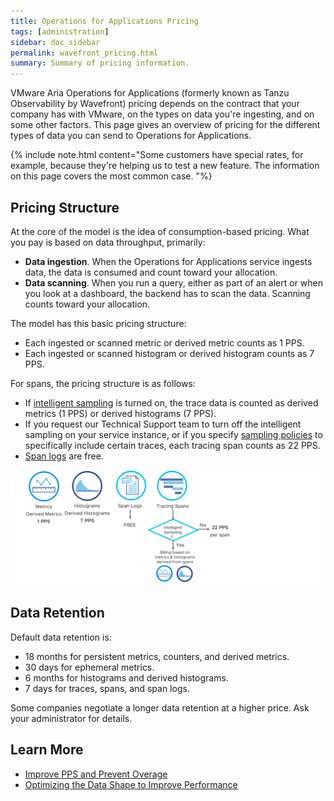 ```yaml
---
title: Operations for Applications Pricing
tags: [administration]
sidebar: doc_sidebar
permalink: wavefront_pricing.html
summary: Summary of pricing information.
---
```

VMware Aria Operations for Applications (formerly known as Tanzu Observability by Wavefront) pricing depends on the contract that your company has with VMware, on the types on data you're ingesting, and on some other factors. This page gives an overview of pricing for the different types of data you can send to Operations for Applications.

{% include note.html content="Some customers have special rates, for example, because they're helping us to test a new feature. The information on this page covers the most common case. "%}

## Pricing Structure

At the core of the model is the idea of consumption-based pricing. What you pay is based on data throughput, primarily:
* **Data ingestion**. When the Operations for Applications service ingests data, the data is consumed and count toward your allocation.
* **Data scanning**. When you run a query, either as part of an alert or when you look at a dashboard, the backend has to scan the data. Scanning counts toward your allocation.

The model has this basic pricing structure:
* Each ingested or scanned metric or derived metric counts as 1 PPS.
* Each ingested or scanned histogram or derived histogram counts as 7 PPS.

For spans, the pricing structure is as follows:
* If [intelligent sampling](trace_data_sampling.html#intelligent-sampling) is turned on, the trace data is counted as derived metrics (1 PPS) or derived histograms (7 PPS).
* If you request our Technical Support team to turn off the intelligent sampling on your service instance, or if you specify [sampling policies](trace_data_sampling.html#sampling-policies) to specifically include certain traces, each tracing span counts as 22 PPS.
* [Span logs](trace_data_details.html#span-logs) are free.

![Metrics 1pps and Histograms 7pps are the basis, distributed tracing is 22 PPS if intelligent sampling is turned off](images/pricing_model_1.png)


## Data Retention

Default data retention is:
* 18 months for persistent metrics, counters, and derived metrics.
* 30 days for ephemeral metrics.
* 6 months for histograms and derived histograms.
* 7 days for traces, spans, and span logs.

Some companies negotiate a longer data retention at a higher price. Ask your administrator for details.

## Learn More

* [Improve PPS and Prevent Overage](wavefront_usage_info.html)
* [Optimizing the Data Shape to Improve Performance](optimize_data_shape.html)
